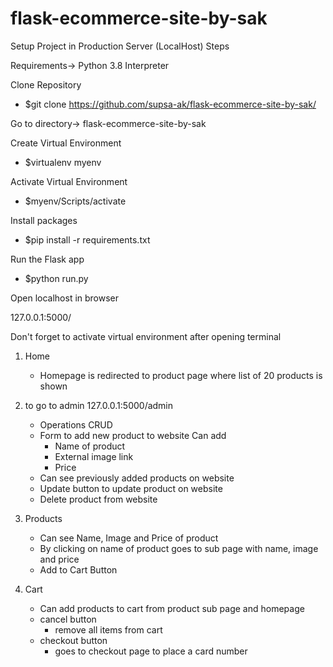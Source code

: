 # flask-ecommerce-site-by-sak
Setup Project in Production Server (LocalHost) Steps

Requirements-> Python 3.8 Interpreter


Clone Repository 

- $git clone https://github.com/supsa-ak/flask-ecommerce-site-by-sak/  

Go to directory-> flask-ecommerce-site-by-sak

Create Virtual Environment

- $virtualenv myenv  

Activate Virtual Environment 

- $myenv/Scripts/activate

Install packages 

- $pip install -r requirements.txt

Run the Flask app 

- $python run.py

Open localhost in browser 

127.0.0.1:5000/


Don't forget to activate virtual environment after opening terminal

1. Home
    - Homepage is redirected to product page where list of 20 products is shown
    
2. to go to admin 127.0.0.1:5000/admin 
    - Operations CRUD
    - Form to add new product to website 
        Can add
        - Name of product
        - External image link
        - Price
    - Can see previously added products on website 
    - Update button to update product on website
    - Delete product from website

3. Products
    - Can see Name, Image and Price of product
    - By clicking on name of product goes to sub page with name, image and price
    - Add to Cart Button
   
4. Cart
    - Can add products to cart from product sub page and homepage
    -  cancel  button 
        - remove all items from cart
    - checkout button
        - goes to checkout page to place a card number
